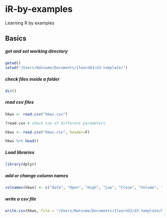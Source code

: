 # iR-by-examples
Learning R by examples

## Basics

##### get and set working directory
```r
getwd()
setwd("/Users/Natsume/Documents/1learnD3/d3-template/")
```

##### check files inside a folder
```r
dir()
```

##### read csv files
```r
hkws <- read.csv("hkws.csv")

?read.csv # check use of different parameters

hkws <- read.csv("hkws.csv", header=F)

hkws %>% head()
```


##### Load libraries
```r
library(dplyr)
```


##### add or change column names
```r
colnames(hkws) <- c("Date", "Open", "High", "Low", "Close", "Volume", "Cash")
```


##### write a csv file
```r
write.csv(hkws, file = "/Users/Natsume/Documents/1learnD3/d3-template/hkwsName.csv")
```

